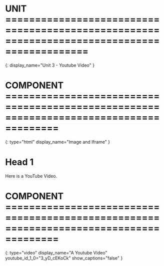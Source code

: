 # UNIT ============================================================================================
{:
    display_name="Unit 3 - Youtube Video"
}

# COMPONENT =======================================================================================
{:
    type="html"
    display_name="Image and Iframe"
}

# Head 1

Here is a YouTube Video.

# COMPONENT =======================================================================================
{:
    type="video"
    display_name="A Youtube Video"
    youtube_id_1_0="3_yD_cEKoCk"
    show_captions="false"
}
